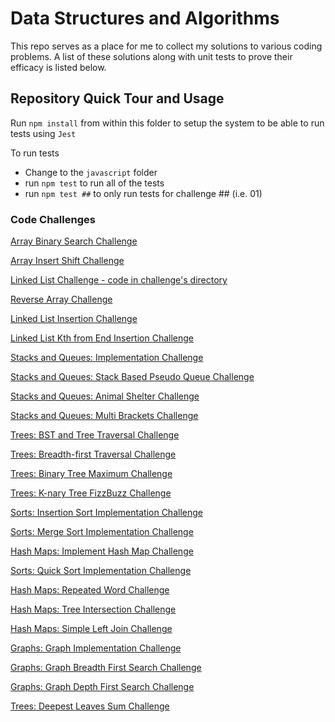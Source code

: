 # Data Structures and Algorithms

This repo serves as a place for me to collect my solutions to various coding problems. A list of these solutions along with unit tests to prove their efficacy is listed below.

## Repository Quick Tour and Usage

Run `npm install` from within this folder to setup the system to be able to run tests using `Jest`

To run tests

- Change to the `javascript` folder
- run `npm test` to run all of the tests
- run `npm test ##` to only run tests for challenge ## (i.e. 01)

### Code Challenges

[Array Binary Search Challenge](./javascript/code-challenges/array-binary-search/README.md)

[Array Insert Shift Challenge](./javascript/code-challenges/array-insert-shift/README.md)

[Linked List Challenge - code in challenge's directory](./javascript/code-challenges/linked-list/README.md)

[Reverse Array Challenge](./javascript/code-challenges/reverse-array/README.md)

[Linked List Insertion Challenge](./javascript/code-challenges/linked-list-insertions/README.md)

[Linked List Kth from End Insertion Challenge](./javascript/code-challenges/linked-list-kth/README.md)

[Stacks and Queues: Implementation Challenge](./javascript/code-challenges/stack-and-queue/README.md)

[Stacks and Queues: Stack Based Pseudo Queue Challenge](./javascript/code-challenges/stack-pseudo-queue/README.md)

[Stacks and Queues: Animal Shelter Challenge](./javascript/code-challenges/stack-queue-animal-shelter/README.md)

[Stacks and Queues: Multi Brackets Challenge](./javascript/code-challenges/stack-queue-brackets/README.md)

[Trees: BST and Tree Traversal Challenge](./javascript/code-challenges/trees/README.md)

[Trees: Breadth-first Traversal Challenge](./javascript/code-challenges/trees-breadth-first/README.md)

[Trees: Binary Tree Maximum Challenge](./javascript/code-challenges/tree-max/README.md)

[Trees: K-nary Tree FizzBuzz Challenge](./javascript/code-challenges/tree-fizz-buzz/README.md)

[Sorts: Insertion Sort Implementation Challenge](./javascript/code-challenges/insertion-sort/BLOG.md)

[Sorts: Merge Sort Implementation Challenge](./javascript/code-challenges/merge-sort/BLOG.md)

[Hash Maps: Implement Hash Map Challenge](./javascript/code-challenges/hashmap/README.md)

[Sorts: Quick Sort Implementation Challenge](./javascript/code-challenges/quick-sort/BLOG.md)

[Hash Maps: Repeated Word Challenge](./javascript/code-challenges/repeated-word/README.md)

[Hash Maps: Tree Intersection Challenge](./javascript/code-challenges/tree-intersection/README.md)

[Hash Maps: Simple Left Join Challenge](./javascript/code-challenges/hashmap-left-join/README.md)

[Graphs: Graph Implementation Challenge](./javascript/code-challenges/graph/README.md)

[Graphs: Graph Breadth First Search Challenge](./javascript/code-challenges/graph-breadth-first/README.md)

[Graphs: Graph Depth First Search Challenge](./javascript/code-challenges/graph-depth-first/README.md)

[Trees: Deepest Leaves Sum Challenge](./javascript/code-challenges/deepest-leaves-sum/README.md)
